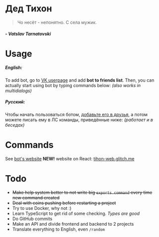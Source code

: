 # Дед Тихон

> Чо несёт - непонятно. С села мужик. 
##### *- Vatslav Tarnatovski*

# Usage

##### English:

To add bot, go to [VK userpage](https://vk.com/tihon_bot) and add **bot to friends list**.
Then, you can actually start using bot by typing commands below: *(also works in multidialogs)*

##### Русский:

Чтобы начать пользоваться ботом, [добавьте его в друзья](https://vk.com/tihon_bot), а потом можете писать ему в ЛС команды, приведённые ниже: *(работает и в беседах)*

# Commands

See [bot's website](https://tihon.glitch.me)
**NEW!** website on React: [tihon-web.glitch.me](https://tihon-web.glitch.me)

# Todo

- ~~Make help system better to not write big `exports.command` every time new command created~~
- ~~Deal with coins pushing before restarting a project~~
- Try to use Docker, why not :)
- Learn TypeScript to get rid of some checking. *Types are good*
- Do GitHub commits
- Make an API and divide frontend and backend to 2 projects
- Translate everything to English, even `/random`
